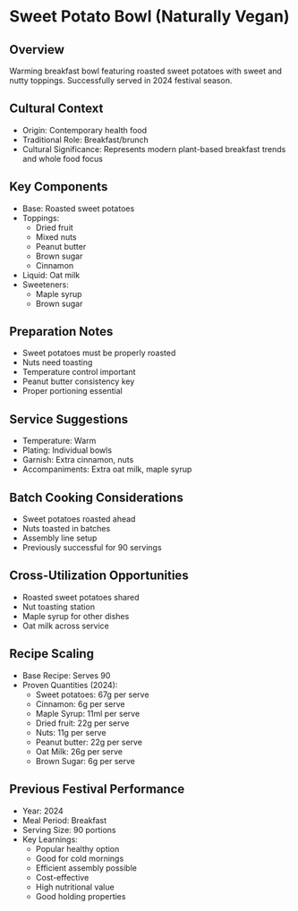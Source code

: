 # Sweet Potato Bowl (Naturally Vegan)

## Overview
Warming breakfast bowl featuring roasted sweet potatoes with sweet and nutty toppings. Successfully served in 2024 festival season.

## Cultural Context
- Origin: Contemporary health food
- Traditional Role: Breakfast/brunch
- Cultural Significance: Represents modern plant-based breakfast trends and whole food focus

## Key Components
- Base: Roasted sweet potatoes
- Toppings:
  - Dried fruit
  - Mixed nuts
  - Peanut butter
  - Brown sugar
  - Cinnamon
- Liquid: Oat milk
- Sweeteners:
  - Maple syrup
  - Brown sugar

## Preparation Notes
- Sweet potatoes must be properly roasted
- Nuts need toasting
- Temperature control important
- Peanut butter consistency key
- Proper portioning essential

## Service Suggestions
- Temperature: Warm
- Plating: Individual bowls
- Garnish: Extra cinnamon, nuts
- Accompaniments: Extra oat milk, maple syrup

## Batch Cooking Considerations
- Sweet potatoes roasted ahead
- Nuts toasted in batches
- Assembly line setup
- Previously successful for 90 servings

## Cross-Utilization Opportunities
- Roasted sweet potatoes shared
- Nut toasting station
- Maple syrup for other dishes
- Oat milk across service

## Recipe Scaling
- Base Recipe: Serves 90
- Proven Quantities (2024):
  - Sweet potatoes: 67g per serve
  - Cinnamon: 6g per serve
  - Maple Syrup: 11ml per serve
  - Dried fruit: 22g per serve
  - Nuts: 11g per serve
  - Peanut butter: 22g per serve
  - Oat Milk: 26g per serve
  - Brown Sugar: 6g per serve

## Previous Festival Performance
- Year: 2024
- Meal Period: Breakfast
- Serving Size: 90 portions
- Key Learnings:
  - Popular healthy option
  - Good for cold mornings
  - Efficient assembly possible
  - Cost-effective
  - High nutritional value
  - Good holding properties 